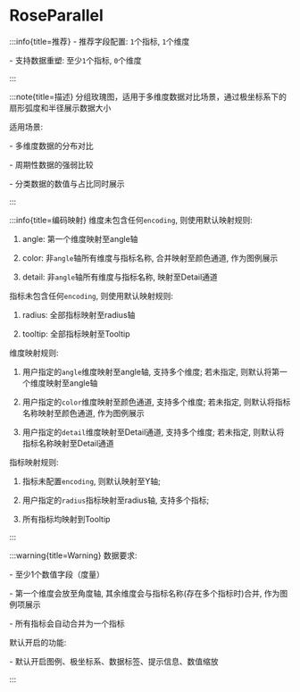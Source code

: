 # RoseParallel

:::info{title=推荐}
\- 推荐字段配置: `1`个指标, `1`个维度

\- 支持数据重塑: 至少`1`个指标, `0`个维度

:::

:::note{title=描述}
分组玫瑰图，适用于多维度数据对比场景，通过极坐标系下的扇形弧度和半径展示数据大小

适用场景:

\- 多维度数据的分布对比

\- 周期性数据的强弱比较

\- 分类数据的数值与占比同时展示

:::

:::info{title=编码映射}
维度未包含任何`encoding`, 则使用默认映射规则:

1. angle: 第一个维度映射至angle轴

2. color: 非`angle`轴所有维度与指标名称, 合并映射至颜色通道, 作为图例展示

3. detail: 非`angle`轴所有维度与指标名称, 映射至Detail通道

指标未包含任何`encoding`, 则使用默认映射规则:

1. radius: 全部指标映射至radius轴

2. tooltip: 全部指标映射至Tooltip



维度映射规则:

1. 用户指定的`angle`维度映射至angle轴, 支持多个维度; 若未指定, 则默认将第一个维度映射至angle轴

2. 用户指定的`color`维度映射至颜色通道, 支持多个维度; 若未指定, 则默认将指标名称映射至颜色通道, 作为图例展示

3. 用户指定的`detail`维度映射至Detail通道, 支持多个维度; 若未指定, 则默认将指标名称映射至Detail通道

指标映射规则:

1. 指标未配置`encoding`, 则默认映射至Y轴;

2. 用户指定的`radius`指标映射至radius轴, 支持多个指标;

3. 所有指标均映射到Tooltip

:::

:::warning{title=Warning}
数据要求:

\- 至少1个数值字段（度量）

\- 第一个维度会放至角度轴, 其余维度会与指标名称(存在多个指标时)合并, 作为图例项展示

\- 所有指标会自动合并为一个指标

默认开启的功能:

\- 默认开启图例、极坐标系、数据标签、提示信息、数值缩放

:::

